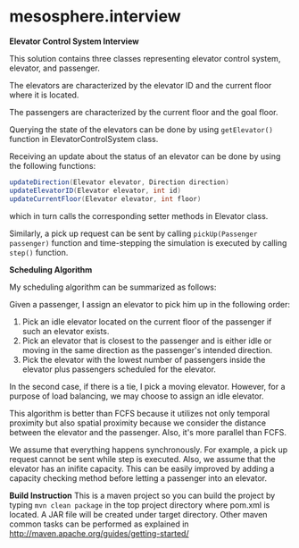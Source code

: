 mesosphere.interview
====================

**Elevator Control System Interview**

This solution contains three classes representing elevator control system, elevator, and passenger.

The elevators are characterized by the elevator ID and the current floor where it is located.

The passengers are characterized by the current floor and the goal floor.

Querying the state of the elevators can be done by using `getElevator()` function in ElevatorControlSystem class.

Receiving an update about the status of an elevator can be done by using the following functions:

```java
updateDirection(Elevator elevator, Direction direction)
updateElevatorID(Elevator elevator, int id)
updateCurrentFloor(Elevator elevator, int floor)
```

which in turn calls the corresponding setter methods in Elevator class.

Similarly, a pick up request can be sent by calling `pickUp(Passenger passenger)` function and time-stepping the simulation is executed by calling `step()` function.

**Scheduling Algorithm**

My scheduling algorithm can be summarized as follows:

Given a passenger, I assign an elevator to pick him up in the following order:
<ol>
<li>Pick an idle elevator located on the current floor of the passenger if such an elevator exists.</li>
<li>Pick an elevator that is closest to the passenger and is either idle or moving in the same direction as the passenger's intended direction.</li>
<li>Pick the elevator with the lowest number of passengers inside the elevator plus passengers scheduled for the elevator.</li>
</ol>
In the second case, if there is a tie, I pick a moving elevator. However, for a purpose of load balancing, we may choose to assign an idle elevator.

This algorithm is better than FCFS because it utilizes not only temporal proximity but also spatial proximity because we consider the distance between the  elevator and the passenger. Also, it's more parallel than FCFS.

We assume that everything happens synchronously. For example, a pick up request cannot be sent while step is executed. Also, we assume that the elevator has an inifite capacity. This can be easily improved by adding a capacity checking method before letting a passenger into an elevator.

**Build Instruction**
This is a maven project so you can build the project by typing `mvn clean package` in the top project directory where pom.xml is located. A JAR file will be created under target directory. Other maven common tasks can be performed as explained in http://maven.apache.org/guides/getting-started/
